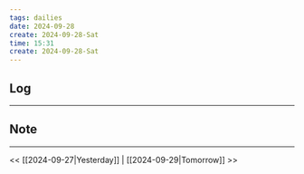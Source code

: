 ```yaml
---
tags: dailies  
date: 2024-09-28
create: 2024-09-28-Sat
time: 15:31
create: 2024-09-28-Sat
---
```

## Log
---


## Note
---


<< [[2024-09-27|Yesterday]] | [[2024-09-29|Tomorrow]] >>